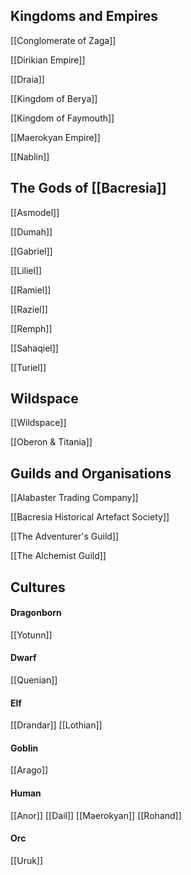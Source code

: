 ## Kingdoms and Empires
[[Conglomerate of Zaga]]

[[Dirikian Empire]]

[[Draia]]

[[Kingdom of Berya]]

[[Kingdom of Faymouth]]

[[Maerokyan Empire]]

[[Nablin]]


## The Gods of [[Bacresia]]
[[Asmodel]]

[[Dumah]]

[[Gabriel]]

[[Liliel]]

[[Ramiel]]

[[Raziel]]

[[Remph]]

[[Sahaqiel]]

[[Turiel]]


## Wildspace
[[Wildspace]]

[[Oberon & Titania]]


## Guilds and Organisations
[[Alabaster Trading Company]]

[[Bacresia Historical Artefact Society]]

[[The Adventurer's Guild]]

[[The Alchemist Guild]]


## Cultures
#### Dragonborn
[[Yotunn]]

#### Dwarf
[[Quenian]]

#### Elf
[[Drandar]]
[[Lothian]]

#### Goblin
[[Arago]]

#### Human
[[Anor]]
[[Dail]]
[[Maerokyan]]
[[Rohand]]

#### Orc
[[Uruk]]

